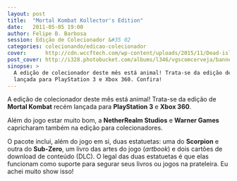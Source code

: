 ```yaml
---
layout: post
title:  "Mortal Kombat Kollector's Edition"
date:   2011-05-05 19:00
author: Felipe B. Barbosa
session: Edição de Colecionador &#35 02
categories: colecionando/edicao-colecionador
cover:      http://cdn.wccftech.com/wp-content/uploads/2015/11/Dead-island-cover.png
post_cover: http://i328.photobucket.com/albums/l346/vgscomcerveja/banner3_1_zpsplzx2idj.jpg
sinopse: >
  A edição de colecionador deste mês está animal! Trata-se da edição de Mortal Kombat recém
  lançada para PlayStation 3 e Xbox 360. Confira!
---
```

A edição de colecionador deste mês está animal! Trata-se da edição de **Mortal Kombat** recém
lançada para **PlayStation 3** e **Xbox 360**.

Além do jogo estar muito bom, a **NetherRealm Studios** e **Warner Games** capricharam também
na edição para colecionadores.

O pacote inclui, além do jogo em si, duas estatuetas: uma do **Scorpion** e outra do **Sub-Zero**,
um livro das artes do jogo (*artbook*) e dois cartões de download de conteúdo (DLC). O legal das
duas estatuetas é que elas funcionam como suporte para segurar seus livros ou jogos na prateleira.
Eu achei muito show isso!
